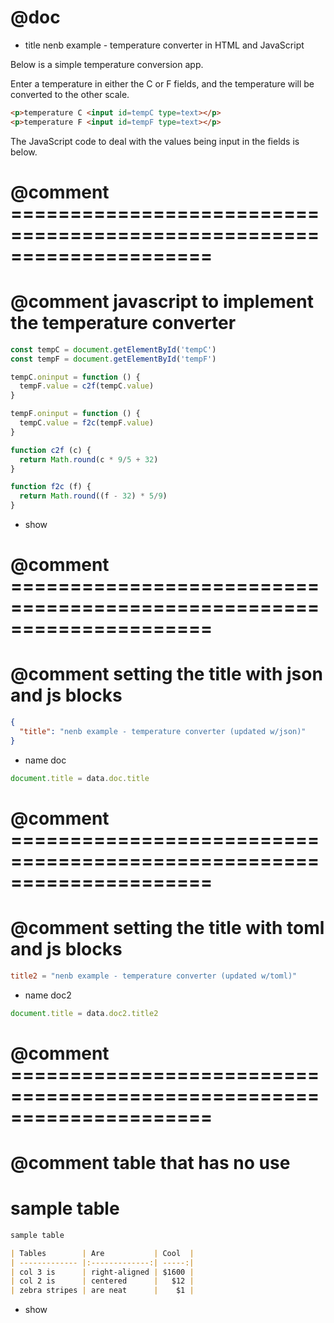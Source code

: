 # @doc
* title nenb example - temperature converter in HTML and JavaScript

Below is a simple temperature conversion app.

Enter a temperature in either the C or F fields, and the temperature will be
converted to the other scale.

```html
<p>temperature C <input id=tempC type=text></p>
<p>temperature F <input id=tempF type=text></p>
```

The JavaScript code to deal with the values being input in the fields
is below.

# @comment =====================================================================
# @comment javascript to implement the temperature converter

```js
const tempC = document.getElementById('tempC')
const tempF = document.getElementById('tempF')

tempC.oninput = function () {
  tempF.value = c2f(tempC.value)
}

tempF.oninput = function () {
  tempC.value = f2c(tempF.value)
}

function c2f (c) {
  return Math.round(c * 9/5 + 32)
}

function f2c (f) {
  return Math.round((f - 32) * 5/9)
}
```
* show

# @comment =====================================================================
# @comment setting the title with json and js blocks

```json
{
  "title": "nenb example - temperature converter (updated w/json)"
}
```
* name doc

```js
document.title = data.doc.title
```

# @comment =====================================================================
# @comment setting the title with toml and js blocks

```toml
title2 = "nenb example - temperature converter (updated w/toml)"
```
* name doc2

```js
document.title = data.doc2.title2
```

# @comment =====================================================================
# @comment table that has no use

# sample table

```markdown
sample table

| Tables        | Are           | Cool  |
| ------------- |:-------------:| -----:|
| col 3 is      | right-aligned | $1600 |
| col 2 is      | centered      |   $12 |
| zebra stripes | are neat      |    $1 |
```
* show
